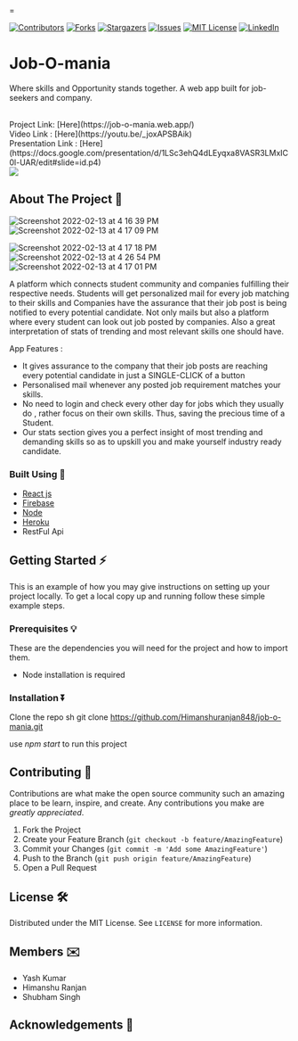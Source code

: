 =



<!-- PROJECT SHIELDS -->
<!--
* I'm using markdown "reference style" links for readability.
* Reference links are enclosed in brackets [ ] instead of parentheses ( ).
* See the bottom of this document for the declaration of the reference variables
* for contributors-url, forks-url, etc. This is an optional, concise syntax you may use.
* https://www.markdownguide.org/basic-syntax/#reference-style-links
-->
[![Contributors][contributors-shield]][contributors-url]
[![Forks][forks-shield]][forks-url]
[![Stargazers][stars-shield]][stars-url]
[![Issues][issues-shield]][issues-url]
[![MIT License][license-shield]][license-url]
[![LinkedIn][linkedin-shield]][linkedin-url]



# Job-O-mania 
 Where skills and Opportunity stands together.
  A web app built for job-seekers and company.

<br>
Project Link: [Here](https://job-o-mania.web.app/)
<br>
Video Link : [Here](https://youtu.be/_joxAPSBAik)
<br>
Presentation Link : [Here](https://docs.google.com/presentation/d/1LSc3ehQ4dLEyqxa8VASR3LMxIC0l-UAR/edit#slide=id.p4)
<br>
<img src="https://forthebadge.com/images/badges/check-it-out.svg"> 



<!-- ABOUT THE PROJECT -->
## About The Project  👀

![Screenshot 2022-02-13 at 4 16 39 PM](https://user-images.githubusercontent.com/64688647/153752589-3e19c770-9d6c-4534-8473-9fa7300df497.png)
![Screenshot 2022-02-13 at 4 17 09 PM](https://user-images.githubusercontent.com/64688647/153752596-3cc71d17-942d-40fc-8863-ca76569a8f0e.png)

![Screenshot 2022-02-13 at 4 17 18 PM](https://user-images.githubusercontent.com/64688647/153752599-05330d94-16a4-4a12-a1b0-f990fb4abbe8.png)
![Screenshot 2022-02-13 at 4 26 54 PM](https://user-images.githubusercontent.com/64688647/153752602-77a7937b-ade7-4eaf-85e7-9adc87ee5390.png)
![Screenshot 2022-02-13 at 4 17 01 PM](https://user-images.githubusercontent.com/64688647/153752606-d86723f3-39cc-4a70-b8e0-dbcdb1062159.png)


A platform which connects student community and companies fulfilling their respective needs. Students will get personalized mail for every job matching to their skills and Companies have the assurance that their job post is being notified to every potential candidate. Not only mails but also a platform where every student can look out job posted by companies. Also a great interpretation of stats of trending and most relevant skills one should have.

App Features :
* It gives assurance to the company that their job posts are reaching every potential candidate in just a SINGLE-CLICK of a button
* Personalised mail whenever any posted job requirement matches your skills.
* No need to login and check every other day for jobs which they usually do , rather focus on their own skills. Thus, saving the precious time of a Student. 
* Our stats section gives you a perfect insight of most trending and demanding skills so as to upskill you and make yourself industry ready candidate.


### Built Using 🔧

* [React js](https://reactjs.org/)
* [Firebase](https://firebase.google.com/)
* [Node](https://nodejs.org/en/)
* [Heroku](https://www.heroku.com/)
* RestFul Api



<!-- GETTING STARTED -->
## Getting Started ⚡

This is an example of how you may give instructions on setting up your project locally.
To get a local copy up and running follow these simple example steps.

### Prerequisites 💡

These are the dependencies you will need for the project and how to import them.
* Node installation is required
  

### Installation ⏬


   Clone the repo
   sh
   git clone https://github.com/Himanshuranjan848/job-o-mania.git
   
   use *npm start* to run this project



<!-- CONTRIBUTING -->
## Contributing 🤝

Contributions are what make the open source community such an amazing place to be learn, inspire, and create. Any contributions you make are *greatly appreciated*.

1. Fork the Project
2. Create your Feature Branch (`git checkout -b feature/AmazingFeature`)
3. Commit your Changes (`git commit -m 'Add some AmazingFeature'`)
4. Push to the Branch (`git push origin feature/AmazingFeature`)
5. Open a Pull Request



<!-- LICENSE -->
## License 🛠

Distributed under the MIT License. See `LICENSE` for more information.



<!-- CONTACT -->
## Members ✉️

* Yash Kumar
* Himanshu Ranjan
* Shubham Singh
 

<!-- ACKNOWLEDGEMENTS -->
## Acknowledgements 🙂


<!-- MARKDOWN LINKS & IMAGES -->
<!-- https://www.markdownguide.org/basic-syntax/#reference-style-links -->
[contributors-shield]: https://img.shields.io/github/contributors/Yash-Kr/SnakeGame?style=for-the-badge
[contributors-url]: https://github.com/Yash-Kr/SnakeGame/graphs/contributors
[forks-shield]: https://img.shields.io/github/forks/Yash-Kr/SnakeGame?style=for-the-badge
[forks-url]: https://github.com/Yash-Kr/SnakeGame/network/members
[stars-shield]: https://img.shields.io/github/stars/Yash-Kr/SnakeGame?style=for-the-badge
[stars-url]: https://github.com/Yash-Kr/SnakeGame/stargazers
[issues-shield]: https://img.shields.io/github/issues/Yash-Kr/SnakeGame?style=for-the-badge
[issues-url]: https://github.com/Yash-Kr/SnakeGame/issues
[license-shield]: https://img.shields.io/github/license/Yash-Kr/SnakeGame?style=for-the-badge
[license-url]: https://github.com/Yash-Kr/SnakeGame/blob/master/LICENSE.txt
[linkedin-shield]: https://img.shields.io/badge/-LinkedIn-black.svg?style=for-the-badge&logo=linkedin&colorB=555
[linkedin-url]: www.linkedin.com/in/Yash-Kr
[product-screenshot]: images/screenshot.png
